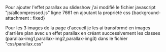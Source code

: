 Pour ajouter l'effet parallax au slideshow j'ai modifié le fichier javascript "js/allcompressed.js" ligne 7661 en ajoutant la propriété css {background-attachment : fixed}

Pour les 3 images de la page d'accueil je les ai transformé en images d'arrière plan avec un effet parallax en créant successivement les classes (parallax-img1,parallax-img2,parallax-img3) dans le fichier "css/parallax.css"